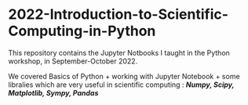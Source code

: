 # 2022-Introduction-to-Scientific-Computing-in-Python
This repository contains the Jupyter Notbooks I taught in the Python workshop, in September-October 2022.

We covered Basics of Python + working with Jupyter Notebook + some libralies which are very useful in scientific computing : ***Numpy, Scipy, Matplotlib, Sympy, Pandas***
